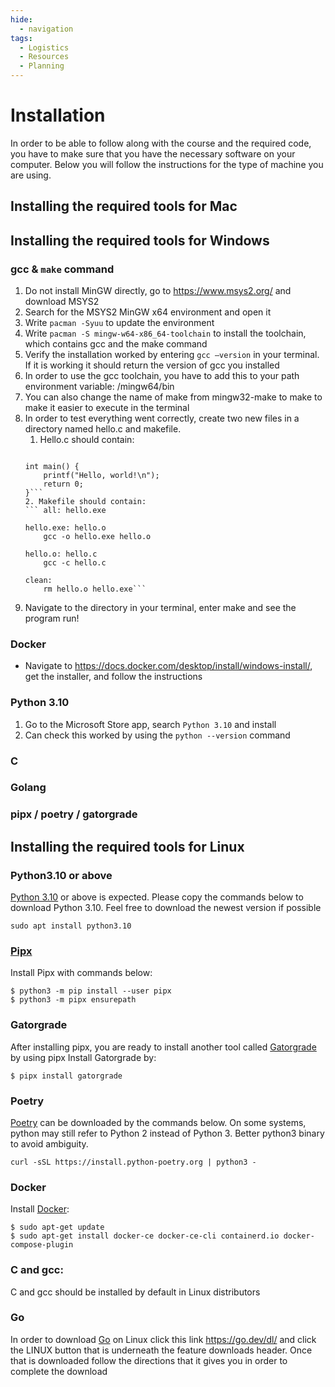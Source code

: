 ```yaml
---
hide:
  - navigation
tags:
  - Logistics
  - Resources
  - Planning
---
```


# Installation

In order to be able to follow along with the course and the required code, you have to make
sure that you have the necessary software on your computer. Below you will follow the
instructions for the type of machine you are using.

## Installing the required tools for Mac

## Installing the required tools for Windows

### gcc & ```make``` command

1. Do not install MinGW directly, go to https://www.msys2.org/ and download MSYS2
2. Search for the MSYS2 MinGW x64 environment and open it
3. Write ```pacman -Syuu``` to update the environment
4. Write ```pacman -S mingw-w64-x86_64-toolchain``` to install the toolchain, which contains gcc and the make command
5. Verify the installation worked by entering ```gcc —version``` in your terminal. If it is working it should return the version of gcc you installed
6. In order to use the gcc toolchain, you have to add this to your path environment variable: <MSYS2 location>/mingw64/bin
7. You can also change the name of make from mingw32-make to make to make it easier to execute in the terminal
8. In order to test everything went correctly, create two new files in a directory named hello.c and makefile.
    1. Hello.c should contain:
      ``` #include <stdio.h>
 
      int main() {
          printf("Hello, world!\n");
          return 0;
      }```
    2. Makefile should contain:
      ``` all: hello.exe

      hello.exe: hello.o
          gcc -o hello.exe hello.o

      hello.o: hello.c
          gcc -c hello.c
          
      clean:
          rm hello.o hello.exe```
9. Navigate to the directory in your terminal, enter make and see the program run!

### Docker
- Navigate to https://docs.docker.com/desktop/install/windows-install/, get the installer, and follow the instructions

### Python 3.10
1. Go to the Microsoft Store app, search ```Python 3.10``` and install
2. Can check this worked by using the ```python --version``` command

### C

### Golang

### pipx / poetry / gatorgrade

## Installing the required tools for Linux

### Python3.10 or above

[Python 3.10](https://computingforgeeks.com/how-to-install-python-on-ubuntu-linux-system/)  or above is expected. Please copy the commands below to download Python 3.10. Feel free to download the newest version if possible

```
sudo apt install python3.10
```

### [Pipx](https://pypa.github.io/pipx/installation/)
Install Pipx with commands below:
```
$ python3 -m pip install --user pipx
$ python3 -m pipx ensurepath
```

### Gatorgrade
After installing pipx, you are ready to install another tool called [Gatorgrade](https://github.com/GatorEducator/gatorgrade) by using pipx
Install Gatorgrade by:
```
$ pipx install gatorgrade
```

### Poetry

[Poetry](https://python-poetry.org/docs/) can be downloaded by the commands below.  On some systems, python may still refer to Python 2 instead of Python 3. Better python3 binary to avoid ambiguity.
```
curl -sSL https://install.python-poetry.org | python3 -
```
### Docker
Install [Docker](https://docs.docker.com/engine/install/ubuntu/):
```
$ sudo apt-get update
$ sudo apt-get install docker-ce docker-ce-cli containerd.io docker-compose-plugin
```
### C and gcc:
 
C and gcc should be installed by default in Linux distributors

### Go
In order to download [Go](https://go.dev/doc/install) on Linux click this link https://go.dev/dl/  and click the LINUX button that is underneath the feature downloads header. Once that is downloaded follow the directions that it gives you in order to complete the download